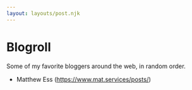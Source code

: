 ```yaml
---
layout: layouts/post.njk
---
```


# Blogroll

Some of my favorite bloggers around the web, in random order.

- Matthew Ess (<https://www.mat.services/posts/>)
